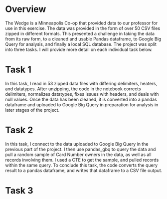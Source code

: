 # Overview
The Wedge is a Minneapolis Co-op that provided data to our professor for use in this exercise. The data was provided in the form of over 50 CSV files zipped in different formats. This presented a challenge in taking the data from its raw form, to a cleaned and usable Pandas dataframe, to Google Big Query for analysis, and finally a local SQL database. The project was split into three tasks. I will provide more detail on each individual task below.

# Task 1
In this task, I read in 53 zipped data files with differing delimiters, heaters, and datatypes. After unzipping, the code in the notebook corrects delimiters, normalizes datatypes, fixes issues with headers, and deals with null values. Once the data has been cleaned, it is converted into a pandas dataframe and uploaded to Google Big Query in preparation for analysis in later stages of the project.

# Task 2
In this task, I connect to the data uploaded to Google Big Query in the previous part of the project. I then use pandas_gbq to query the data and pull a random sample of Card Number owners in the data, as well as all records involving them. I used a CTE to get the sample, and pulled records within the same query. To conclude this task, the code converts the query result to a pandas dataframe, and writes that dataframe to a CSV file output.

# Task 3


